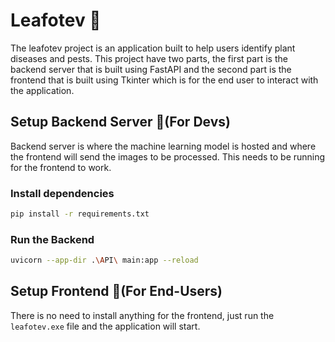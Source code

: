 # Leafotev 🍃

The leafotev project is an application built to help users identify plant diseases and pests. This project have two parts, the first part is the backend server that is built using FastAPI and the second part is the frontend that is built using Tkinter which is for the end user to interact with the application.

## Setup Backend Server 🚀(For Devs)

Backend server is where the machine learning model is hosted and where the frontend will send the images to be processed. This needs to be running for the frontend to work. 

### Install dependencies

```bash
pip install -r requirements.txt
```

### Run the Backend

```bash
uvicorn --app-dir .\API\ main:app --reload
```

## Setup Frontend 🚀(For End-Users)

There is no need to install anything for the frontend, just run the `leafotev.exe` file and the application will start.